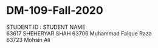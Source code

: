 # DM-109-Fall-2020


STUDENT ID : STUDENT NAME					
63617	     SHEHERYAR SHAH
63706	     Muhammad Faique Raza	
63723	     Mohsin Ali